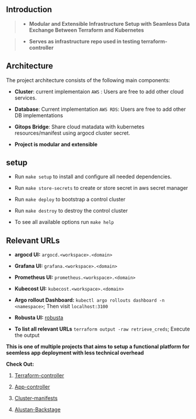
## Introduction

> - **Modular and Extensible Infrastructure Setup with Seamless Data Exchange Between Terraform and Kubernetes**

> - **Serves as infrastructure repo used in testing terraform-controller**


## Architecture

The project architecture consists of the following main components:

- **Cluster**: current implementaion `AWS` : Users are free to add other cloud services.

- **Database**: Current implementation `AWS RDS`: Users are free to add other DB implementations

- **Gitops Bridge**: Share cloud matadata with kubernetes resources/manifest using argocd cluster secret.

- **Project is modular and extensible**


## setup

- Run `make setup` to install and configure all needed dependencies. 

- Run `make store-secrets` to create or store secret in aws secret manager

- Run `make deploy` to bootstrap a control cluster

- Run `make destroy` to destroy the control cluster

- To see all available options run `make help`

## Relevant URLs

- **argocd UI:** `argocd.<workspace>.<domain>`

- **Grafana UI:** `grafana.<workspace>.<domain>`

- **Prometheus UI:** `prometheus.<workspace>.<domain>`

- **Kubecost UI:** `kubecost.<workspace>.<domain>`

- **Argo rollout Dashboard:** `kubectl argo rollouts dashboard -n <namespace>`; Then visit `localhost:3100`

- **Robusta UI:** [robusta](https://home.robusta.dev/)

- **To list all relevant URLs** `terraform output -raw retrieve_creds`; Execute the output


**This is one of multiple projects that aims to setup a functional platform for seemless app deployment with less technical overhead**

**Check Out:**

1. [Terraform-controller](https://github.com/alustan/terraform-controller)

2. [App-controller](https://github.com/alustan/app-controller)

3. [Cluster-manifests](https://github.com/alustan/cluster-manifests)

4. [Alustan-Backstage](https://github.com/alustan/backstage)

